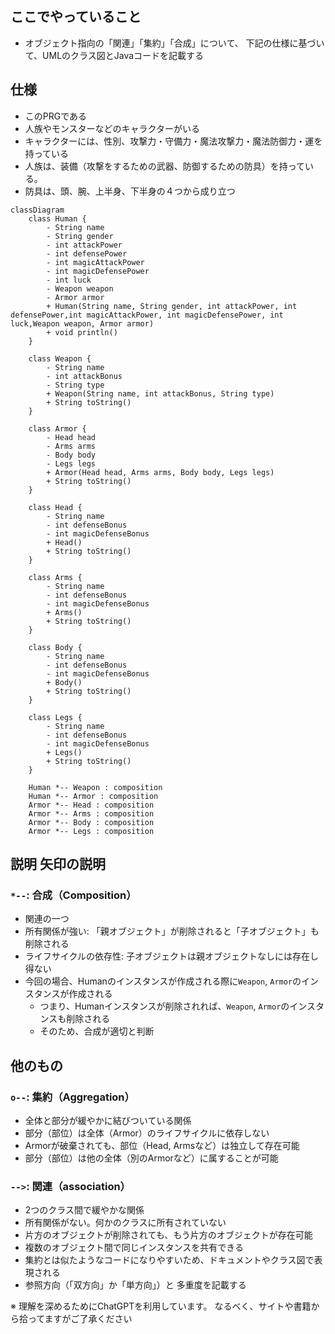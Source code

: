 ## ここでやっていること
- オブジェクト指向の「関連」「集約」「合成」について、 下記の仕様に基づいて、UMLのクラス図とJavaコードを記載する

## 仕様
- このPRGである 
- 人族やモンスターなどのキャラクターがいる 
- キャラクターには、性別、攻撃力・守備力・魔法攻撃力・魔法防御力・運を持っている 
- 人族は、装備（攻撃をするための武器、防御するための防具）を持っている。 
- 防具は、頭、腕、上半身、下半身の４つから成り立つ


```mermaid
classDiagram
    class Human {
        - String name
        - String gender
        - int attackPower
        - int defensePower
        - int magicAttackPower
        - int magicDefensePower
        - int luck
        - Weapon weapon
        - Armor armor
        + Human(String name, String gender, int attackPower, int defensePower,int magicAttackPower, int magicDefensePower, int luck,Weapon weapon, Armor armor)
        + void println()
    }

    class Weapon {
        - String name
        - int attackBonus
        - String type
        + Weapon(String name, int attackBonus, String type)
        + String toString()
    }

    class Armor {
        - Head head
        - Arms arms
        - Body body
        - Legs legs
        + Armor(Head head, Arms arms, Body body, Legs legs)
        + String toString()
    }

    class Head {
        - String name
        - int defenseBonus
        - int magicDefenseBonus
        + Head()
        + String toString()
    }

    class Arms {
        - String name
        - int defenseBonus
        - int magicDefenseBonus
        + Arms()
        + String toString()
    }

    class Body {
        - String name
        - int defenseBonus
        - int magicDefenseBonus
        + Body()
        + String toString()
    }

    class Legs {
        - String name
        - int defenseBonus
        - int magicDefenseBonus
        + Legs()
        + String toString()
    }

    Human *-- Weapon : composition
    Human *-- Armor : composition
    Armor *-- Head : composition
    Armor *-- Arms : composition
    Armor *-- Body : composition
    Armor *-- Legs : composition

```

## 説明 矢印の説明
### `*--`: 合成（Composition）
- 関連の一つ
- 所有関係が強い: 「親オブジェクト」が削除されると「子オブジェクト」も削除される
- ライフサイクルの依存性: 子オブジェクトは親オブジェクトなしには存在し得ない
- 今回の場合、Humanのインスタンスが作成される際に`Weapon`, `Armor`のインスタンスが作成される
  - つまり、Humanインスタンスが削除されれば、`Weapon`, `Armor`のインスタンスも削除される
  - そのため、合成が適切と判断


## 他のもの
### `o--`: 集約（Aggregation）
- 全体と部分が緩やかに結びついている関係
- 部分（部位）は全体（Armor）のライフサイクルに依存しない
- Armorが破棄されても、部位（Head, Armsなど）は独立して存在可能
- 部分（部位）は他の全体（別のArmorなど）に属することが可能

### `-->`: 関連（association）
- 2つのクラス間で緩やかな関係
- 所有関係がない。何かのクラスに所有されていない
- 片方のオブジェクトが削除されても、もう片方のオブジェクトが存在可能 
- 複数のオブジェクト間で同じインスタンスを共有できる
- 集約とは似たようなコードになりやすいため、ドキュメントやクラス図で表現される
- 参照方向（「双方向」か「単方向」）と 多重度を記載する

※ 理解を深めるためにChatGPTを利用しています。
なるべく、サイトや書籍から拾ってますがご了承ください